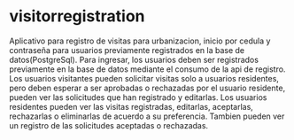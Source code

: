 # visitorregistration

Aplicativo para registro de visitas para urbanizacion, inicio por cedula y contraseña para usuarios previamente registrados en la base de datos(PostgreSql).
Para ingresar, los usuarios deben ser registrados previamente en la base de datos mediante el consumo de la api de registro.
Los usuarios visitantes pueden solicitar visitas solo a usuarios residentes, pero deben esperar a ser aprobadas o rechazadas por el usuario residente, pueden ver las solicitudes que han registrado y editarlas.
Los usuarios residentes pueden ver las visitas registradas, editarlas, aceptarlas, rechazarlas o eliminarlas de acuerdo a su preferencia. Tambien pueden ver un registro de las solicitudes aceptadas o rechazadas.


